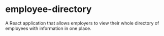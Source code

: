 # employee-directory
A React application that allows employers to view their whole directory of employees with information in one place.
